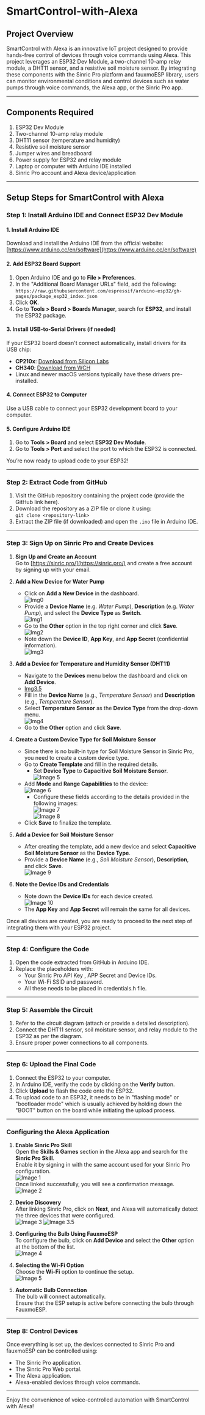 # SmartControl-with-Alexa
 
## Project Overview
SmartControl with Alexa is an innovative IoT project designed to provide hands-free control of devices through voice commands using Alexa. This project leverages an ESP32 Dev Module, a two-channel 10-amp relay module, a DHT11 sensor, and a resistive soil moisture sensor. By integrating these components with the Sinric Pro platform and fauxmoESP library, users can monitor environmental conditions and control devices such as water pumps through voice commands, the Alexa app, or the Sinric Pro app.

---

## Components Required

1. ESP32 Dev Module
2. Two-channel 10-amp relay module
3. DHT11 sensor (temperature and humidity)
4. Resistive soil moisture sensor
5. Jumper wires and breadboard
6. Power supply for ESP32 and relay module
7. Laptop or computer with Arduino IDE installed
8. Sinric Pro account and Alexa device/application

---

## Setup Steps for SmartControl with Alexa

### Step 1: Install Arduino IDE and Connect ESP32 Dev Module

#### 1. Install Arduino IDE
Download and install the Arduino IDE from the official website:  
[https://www.arduino.cc/en/software](https://www.arduino.cc/en/software)

#### 2. Add ESP32 Board Support
1. Open Arduino IDE and go to **File > Preferences**.  
2. In the "Additional Board Manager URLs" field, add the following:  
`https://raw.githubusercontent.com/espressif/arduino-esp32/gh-pages/package_esp32_index.json`
3. Click **OK**.  
4. Go to **Tools > Board > Boards Manager**, search for **ESP32**, and install the ESP32 package.

#### 3. Install USB-to-Serial Drivers (if needed)
If your ESP32 board doesn't connect automatically, install drivers for its USB chip:  
- **CP210x**: [Download from Silicon Labs](https://www.silabs.com/developers/usb-to-uart-bridge-vcp-drivers)  
- **CH340**: [Download from WCH](http://www.wch.cn/downloads/CH341SER_EXE.html)  
- Linux and newer macOS versions typically have these drivers pre-installed.

#### 4. Connect ESP32 to Computer
Use a USB cable to connect your ESP32 development board to your computer.

#### 5. Configure Arduino IDE
1. Go to **Tools > Board** and select **ESP32 Dev Module**.  
2. Go to **Tools > Port** and select the port to which the ESP32 is connected.  

You’re now ready to upload code to your ESP32!

---

### Step 2: Extract Code from GitHub

1. Visit the GitHub repository containing the project code (provide the GitHub link here).
2. Download the repository as a ZIP file or clone it using:  
   `git clone <repository-link>`
3. Extract the ZIP file (if downloaded) and open the `.ino` file in Arduino IDE.

---

### Step 3: Sign Up on Sinric Pro and Create Devices

1. **Sign Up and Create an Account**  
   Go to [https://sinric.pro/](https://sinric.pro/) and create a free account by signing up with your email.  

2. **Add a New Device for Water Pump**  
   - Click on **Add a New Device** in the dashboard.  
     ![Img0](Images/Img0.png)
   - Provide a **Device Name** (e.g. *Water Pump*), **Description** (e.g. *Water Pump*), and select the **Device Type** as **Switch**.  
     ![Img1](Images/Img1.png)
   - Go to the **Other** option in the top right corner and click **Save**.  
     ![Img2](Images/Img2.png)   
   - Note down the **Device ID**, **App Key**, and **App Secret** (confidential information).  
     ![Img3](Images/Img3.png)

3. **Add a Device for Temperature and Humidity Sensor (DHT11)**  
   - Navigate to the **Devices** menu below the dashboard and click on **Add Device**. 
   - [Img3.5](Images/Img3.5.png)
   - Fill in the **Device Name** (e.g., *Temperature Sensor*) and **Description** (e.g., *Temperature Sensor*).  
   - Select **Temperature Sensor** as the **Device Type** from the drop-down menu.  
     ![Img4](Images/Img4.png)  
   - Go to the **Other** option and click **Save**.  

4. **Create a Custom Device Type for Soil Moisture Sensor**  
   - Since there is no built-in type for Soil Moisture Sensor in Sinric Pro, you need to create a custom device type.  
   - Go to **Create Template** and fill in the required details.  
     - Set **Device Type** to **Capacitive Soil Moisture Sensor**.  
       ![Image 5](Images/Img5.png)  
   - Add **Mode** and **Range Capabilities** to the device:  
     ![Image 6](Images/Img6.png)  
     - Configure these fields according to the details provided in the following images:  
       ![Image 7](Images/Img7.png)  
       ![Image 8](Images/Img8.png)  
   - Click **Save** to finalize the template.  

5. **Add a Device for Soil Moisture Sensor**  
   - After creating the template, add a new device and select **Capacitive Soil Moisture Sensor** as the **Device Type**.  
   - Provide a **Device Name** (e.g., *Soil Moisture Sensor*), **Description**, and click **Save**.  
     ![Image 9](Images/Img9.png)  

6. **Note the Device IDs and Credentials**  
   - Note down the **Device IDs** for each device created.  
     ![Image 10](Images/Img10.png)  
   - The **App Key** and **App Secret** will remain the same for all devices.  


Once all devices are created, you are ready to proceed to the next step of integrating them with your ESP32 project.

---

### Step 4: Configure the Code

1. Open the code extracted from GitHub in Arduino IDE.
2. Replace the placeholders with:
   - Your Sinric Pro API Key , APP Secret and Device IDs.
   - Your Wi-Fi SSID and password.
   - All these needs to be placed in credentials.h file.

---

### Step 5: Assemble the Circuit

1. Refer to the circuit diagram (attach or provide a detailed description).
2. Connect the DHT11 sensor, soil moisture sensor, and relay module to the ESP32 as per the diagram.
3. Ensure proper power connections to all components.

---

### Step 6: Upload the Final Code

1. Connect the ESP32 to your computer.
2. In Arduino IDE, verify the code by clicking on the **Verify** button.
3. Click **Upload** to flash the code onto the ESP32.
4. To upload code to an ESP32, it needs to be in "flashing mode" or "bootloader mode" which is usually
   achieved by holding down the "BOOT" button on the board while initiating the upload process.

---

### Configuring the Alexa Application

1. **Enable Sinric Pro Skill**  
   Open the **Skills & Games** section in the Alexa app and search for the **Sinric Pro Skill**.  
   Enable it by signing in with the same account used for your Sinric Pro configuration.  
   ![Image 1](Images/Image1.png)  
   Once linked successfully, you will see a confirmation message.  
   ![Image 2](Images/Image2.png)

2. **Device Discovery**  
   After linking Sinric Pro, click on **Next**, and Alexa will automatically detect the three devices that were configured.  
   ![Image 3](Images/Image3.png)
   ![Image 3.5](Images/Image3.5.png)

3. **Configuring the Bulb Using FauxmoESP**  
   To configure the bulb, click on **Add Device** and select the **Other** option at the bottom of the list.  
   ![Image 4](Images/Image4.png)

4. **Selecting the Wi-Fi Option**  
   Choose the **Wi-Fi** option to continue the setup.  
   ![Image 5](Images/Image5.png)

5. **Automatic Bulb Connection**  
   The bulb will connect automatically.  
   Ensure that the ESP setup is active before connecting the bulb through FauxmoESP.
---

### Step 8: Control Devices

Once everything is set up, the devices connected to Sinric Pro and fauxmoESP can be controlled using:
- The Sinric Pro application.
- The Sinric Pro Web portal.
- The Alexa application.
- Alexa-enabled devices through voice commands.

---

Enjoy the convenience of voice-controlled automation with SmartControl with Alexa!
